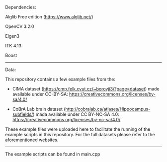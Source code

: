 Dependencies:

Alglib Free edition (https://www.alglib.net/)

OpenCV 3.2.0

Eigen3

ITK 4.13

Boost

---

Data:

This repository contains a few example files from the:

- CIMA dataset (https://cmp.felk.cvut.cz/~borovji3/?page=dataset) made available under CC-BY-SA: https://creativecommons.org/licenses/by-sa/4.0/

- CoBrA Lab brain dataset (http://cobralab.ca/atlases/Hippocampus-subfields/) mada available under CC BY-NC-SA 4.0: https://creativecommons.org/licenses/by-nc-sa/4.0/

These example files were uploaded here to facilitate the running of the example scripts in this repository. For the full datasets please refer to the aforementioned websites.

---

The example scripts can be found in main.cpp

